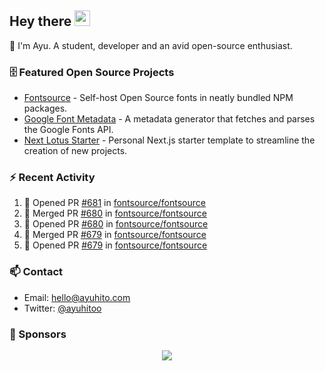 ## Hey there <img src="https://media.giphy.com/media/hvRJCLFzcasrR4ia7z/giphy.gif" width="25" height="25">

📝 I'm Ayu. A student, developer and an avid open-source enthusiast.

### 🗄 Featured Open Source Projects

- [Fontsource](https://github.com/fontsource/fontsource) - Self-host Open Source fonts in neatly bundled NPM packages.
- [Google Font Metadata](https://github.com/fontsource/google-font-metadata) - A metadata generator that fetches and parses the Google Fonts API.
- [Next Lotus Starter](https://github.com/DecliningLotus/next-lotus-starter) - Personal Next.js starter template to streamline the creation of new projects.

### ⚡ Recent Activity

<!--START_SECTION:activity-->

1. 💪 Opened PR [#681](https://github.com/fontsource/fontsource/pull/681) in [fontsource/fontsource](https://github.com/fontsource/fontsource)
2. 🎉 Merged PR [#680](https://github.com/fontsource/fontsource/pull/680) in [fontsource/fontsource](https://github.com/fontsource/fontsource)
3. 💪 Opened PR [#680](https://github.com/fontsource/fontsource/pull/680) in [fontsource/fontsource](https://github.com/fontsource/fontsource)
4. 🎉 Merged PR [#679](https://github.com/fontsource/fontsource/pull/679) in [fontsource/fontsource](https://github.com/fontsource/fontsource)
5. 💪 Opened PR [#679](https://github.com/fontsource/fontsource/pull/679) in [fontsource/fontsource](https://github.com/fontsource/fontsource)
<!--END_SECTION:activity-->

### 📫 Contact

- Email: hello@ayuhito.com
- Twitter: [@ayuhitoo](https://twitter.com/ayuhitoo)

### :sparkling_heart: Sponsors

<p align="center">
  <a href="https://cdn.jsdelivr.net/gh/ayuhito/ayuhito/sponsors.svg">
    <img src='https://cdn.jsdelivr.net/gh/ayuhito/ayuhito/sponsors.svg'/>
  </a>
</p>
